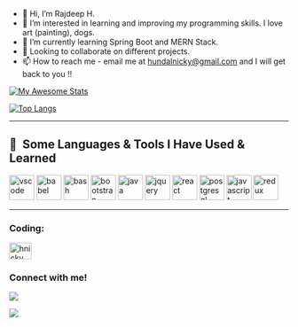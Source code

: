 - 👋 Hi, I’m Rajdeep H.
- 👀 I’m interested in learning and improving my programming skills. I love art (painting), dogs.
- 🌱 I’m currently learning Spring Boot and MERN Stack. 
- 💞️ Looking to collaborate on different projects.
- 📫 How to reach me - email me at hundalnicky@gmail.com and I will get back to you !!

<!---
rhundal/rhundal is a ✨ special ✨ repository because its `README.md` (this file) appears on your GitHub profile.
You can click the Preview link to take a look at your changes.
--->
<!---
![Rajdeep's GitHub stats](https://github-readme-stats.vercel.app/api?username=rhundal&show_icons=true&theme=transparent)
--->

[![My Awesome Stats](https://awesome-github-stats.azurewebsites.net/user-stats/rhundal?cardType=octocat&theme=synthwave&preferLogin=false)]([https://git.io/awesome-stats-card](https://awesome-github-stats.azurewebsites.net/user-stats/rhundal?cardType=octocat&theme=synthwave&preferLogin=false))

[![Top Langs](https://github-readme-stats-sigma-five.vercel.app/api/top-langs/?username=rhundal)](https://github.com/rhundal/github-readme-stats)

<!---
[![Rajdeep's wakatime stats](https://github-readme-stats.vercel.app/api/wakatime?username=rhundal)](https://github.com/rhundal/github-readme-stats)
---> 



 
<hr />
<h2> 🚀 &nbsp;Some Languages & Tools I Have Used & Learned</h2>
<p align="left">
<img src="https://cdn.jsdelivr.net/gh/devicons/devicon/icons/vscode/vscode-original.svg" alt="vscode" width="45" height="45"/>
<img src="https://cdn.jsdelivr.net/gh/devicons/devicon/icons/babel/babel-original.svg" alt="babel" width="45" height="45" />
<img src="https://cdn.jsdelivr.net/gh/devicons/devicon/icons/bash/bash-original.svg" alt="bash" width="45" height="45" />
<img src="https://cdn.jsdelivr.net/gh/devicons/devicon/icons/bootstrap/bootstrap-original.svg" alt="bootstrap" width="45" height="45" />
<img src="https://cdn.jsdelivr.net/gh/devicons/devicon/icons/java/java-original.svg" alt="java" width="45" height="45" />
<img src="https://cdn.jsdelivr.net/gh/devicons/devicon/icons/jquery/jquery-original.svg" alt="jquery" width="45" height="45"/>
<img src="https://cdn.jsdelivr.net/gh/devicons/devicon/icons/react/react-original.svg" alt="react" width="45" height="45" />  
<img src="https://cdn.jsdelivr.net/gh/devicons/devicon/icons/postgresql/postgresql-original.svg" alt="postgresql" width="45" height="45"  />
<img src="https://cdn.jsdelivr.net/gh/devicons/devicon/icons/javascript/javascript-plain.svg" alt="javascript" width="45" height="45"/>
<img src="https://cdn.jsdelivr.net/gh/devicons/devicon/icons/redux/redux-original.svg" alt="redux" width="45" height="45"/>
                              
</p>

<hr />

<h3 align="left">Coding:</h3>
<p align="left">
<a href="https://codepen.io/hnicky" target="blank"><img align="center" src="https://raw.githubusercontent.com/rahuldkjain/github-profile-readme-generator/master/src/images/icons/Social/codepen.svg" alt="hnicky" height="30" width="40" /></a>
<!-- <a href="https://www.hackerrank.com/hrajdeep712" target="blank"><img align="center" src="https://raw.githubusercontent.com/rahuldkjain/github-profile-readme-generator/master/src/images/icons/Social/hackerrank.svg" alt="hrajdeep712" height="30" width="40" /></a>
</p> -->
 
 ### Connect with me!

[<img src="https://img.shields.io/badge/LinkedIn-0077B5?style=for-the-badge&logo=linkedin&logoColor=white">](https://www.linkedin.com/in/hundalr/)

[<img src="https://img.shields.io/badge/Gmail-D14836?style=for-the-badge&logo=gmail&logoColor=white">](mailto:hundalnicky@gmail.com)
